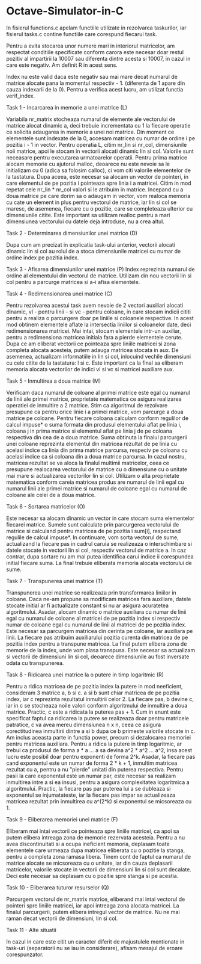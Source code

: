 # Octave-Simulator-in-C

In fisierul functions.c apelam functiile utilizate in rezolvarea taskurilor,
iar fisierul tasks.c contine functiile care corespund fiecarui task. 

Pentru a evita stocarea unor numere mari in interiorul matricelor, am respectat
conditiile specificate conform carora este necesar doar restul pozitiv al
impartirii la 10007 sau diferenta dintre acesta si 10007, in cazul in care este
negativ. Am definit R in acest sens.

Index nu este valid daca este negativ sau mai mare decat numarul de matrice
alocate pana la momentul respectiv - 1. (diferenta de 1 apare din cauza
indexarii de la 0). Pentru a verifica acest lucru, am utilizat functia
verif_index.

Task 1 - Incarcarea in memorie a unei matrice (L)

Variabila nr_matrix stocheaza numarul de elemente ale vectorului de matrice 
alocat dinamic a, deci trebuie incrementata cu 1 la fiecare operatie ce
solicita adaugarea in memorie a unei noi matrice. Din moment ce elementele sunt
indexate de la 0, accesam matricea cu numar de ordine i pe pozitia i - 1 in
vector. Pentru operatia L, citim nr_lin si nr_col, dimensiunile noii matrice,
apoi le stocam in vectorii alocati dinamic lin si col. Valorile sunt neceasare
pentru executarea urmatoarelor operatii. Pentru prima matrice alocam memorie cu
ajutorul malloc, deoarece nu este nevoie sa le initializam cu 0 (adica sa
folosim calloc), ci vom citi valorile elementelor de la tastatura. Dupa aceea,
este necesar sa alocam un vector de pointeri, in care elementul de pe pozitia i
pointeaza spre linia i a matricei. Citim in mod repetat cele nr_lin * nr_col
valori si le atribuim in matrice. Incepand cu a doua matrice pe care dorim sa
o adaugam in vector, vom realoca memoria cu cate un element in plus pentru
vectorul de matrice, iar lin si col se maresc, de asemenea, fiecare cu o
pozitie, care se completeaza ulterior cu dimensiunile citite. Este important sa
utilizam realloc pentru a mari dimensiunea vectorului cu datele deja introduse,
nu a crea altul.

Task 2 - Determinarea dimensiunilor unei matrice (D)

Dupa cum am precizat in explicatia task-ului anterior, vectorii alocati dinamic
lin si col au rolul de a stoca dimensiunile matricei cu numar de ordine index pe 
pozitia index.

Task 3 - Afisarea dimensiunilor unei matrice (P)
Index reprezinta numarul de ordine al elementului din vectorul de matrice.
Utilizam din nou vectorii lin si col pentru a parcurge matricea si a-i afisa
elementele. 

Task 4 - Redimensionarea unei matrice (C)

Pentru rezolvarea acestui task avem nevoie de 2 vectori auxiliari alocati
dinamic, vl - pentru linii - si vc - pentru coloane, in care stocam indicii
cititi pentru a realiza o parcurgere doar pe liniile si coloanele respective.
In acest mod obtinem elementele aflate la intersectia liniilor si coloanelor
date, deci redimensionarea matricei. Mai intai, stocam elementele intr-un
auxiliar, pentru a redimensiona matricea initiala fara a pierde elementele
cerute. Dupa ce am eliberat vectorii ce pointeaza spre liniile matricei si zona
completa alocata acesteia, putem adauga matricea stocata in aux. De asemenea,
actualizam informatiile in lin si col, inlocuind vechile dimensiuni cu cele
citite de la tastatura: l si c. Este important ca la final sa eliberam memoria
alocata vectorilor de indici vl si vc si matricei auxiliare aux.
 
Task 5 - Inmultirea a doua matrice (M)

Verificam daca numarul de coloane al primei matrice este egal cu numarul de
linii ale primei matrice, proprietate matematica ce asigura realizarea
operatiei de inmultire a 2 matrice. Stim ca algoritmul de rezolvare presupune
ca pentru orice linie i a primei matrice, vom parcurge a doua matrice pe
coloane. Pentru fiecare coloana calculam conform regulilor de calcul impuse* o
suma formata din produsul elementului aflat pe linia i, coloana j in prima
matrice si elementul aflat pe linia j de pe coloana respectiva din cea de a 
doua matrice. Suma obtinuta la finalul parcurgerii unei coloane reprezinta
elementul din matricea rezultat de pe linia cu acelasi indice ca linia din
prima matrice parcursa, respeciv pe coloana cu acelasi indice ca si coloana din
a doua matrice parcursa. In cazul nostru, matricea rezultat se va aloca la
finalul multimii matricelor, ceea ce presupune realocarea vectorului de matrice
cu o dimensiune cu o unitate mai mare si actualizarea vectorilor lin si col.
Utilizam o alta proprietate matematica conform careia matricea produs are
numarul de linii egal cu numarul linii ale primei matrice si numarul de coloane
egal cu numarul de coloane ale celei de a doua matrice.

Task 6 - Sortarea matricelor (O)

Este necesar sa alocam dinamic un vector in care stocam suma elementelor
fiecarei matrice. Sumele sunt calculate prin parcurgerea vectorului de matrice
si calculand pentru matricea de pe pozitia i sum[i], respectand regulile de
calcul impuse*. In continuare, vom sorta vectorul de sume, actualizand la
fiecare pas in cadrul caruia se realizeaza o interschimbare si datele stocate
in vectorii lin si col, respectiv vectorul de matrice a. In caz contrar, dupa
sortare nu am mai putea identifica carui indice ii corespundea initial fiecare
suma. La final trebuie eliberata memoria alocata vectorului de sume.

Task 7 - Transpunerea unei matrice (T)

Transpunerea unei matrice se realizeaza prin transformarea liniilor in coloane.
Daca ne-am propune sa modificam matricea fara auxiliare, datele stocate initial
ar fi actualizate constant si nu ar asigura acuratetea algoritmului. Asadar,
alocam dinamic o matrice auxiliara cu numar de linii egal cu numarul de coloane
al matricei de pe pozitia index si respectiv numar de coloane egal cu numarul de
linii al matricei de pe pozitia index. Este necesar sa parcurgem matricea din
cerinta pe coloane, iar auxiliara pe linii. La fiecare pas atribuim
auxiliarului pozitia curenta din matricea de pe pozitia index pentru a
transpune matricea. La final putem elibera zona de memorie de la index, unde
vom plasa transpusa. Este necesar sa actualizam si vectorii de dimensiuni lin
si col, deoarece dimensiunile au fost inversate odata cu transpunerea.
 
Task 8 - Ridicarea unei matrice la o putere in timp logaritmic (R)

Pentru a ridica matricea de pe pozitia index la putere in mod neeficient,
consideram 3 matrice a, b si c. a si b sunt chiar matricea de pe pozitia index,
iar c reprezinta rezultatul inmultirii celor 2. La fiecare pas, b devine c, iar 
in c se stocheaza noile valori conform algoritmului de inmultire a doua matrice.
Practic, c este a ridicata la puterea pas + 1. Cum in enunt este specificat
faptul ca ridicarea la putere se realizeaza doar pentru matricele patratice, c
va avea mereu dimensiunea n x n, ceea ce asigura corectitudinea inmultirii
dintre a si b dupa ce b primeste valorile stocate in c. Am inclus aceasta parte
in functia power, precum si dezalocarea memoriei pentru matricea auxiliara.
Pentru a ridica la putere in timp logaritmic, ar trebui ca produsul de forma
a * a *...* a sa devina a^2 * a^2 *...* a^2, insa acest lucru este posibil doar
pentru exponenti de forma 2^k. Asadar, la fiecare pas cand exponentul este un
numar de forma 2 * k + 1, inmultim matricea rezultat cu a, pentru a nu "pierde"
unitati din puterea respectiva. Pentru pasii la care exponentul este un numar
par, este necesar sa realizam inmultirea intre a si ea insusi, pentru a asigura
complexitatea logaritmica a algoritmului. Practic, la fiecare pas par puterea
lui a se dubleaza si exponentul se injumatateste, iar la fiecare pas impar se
actualizeaza matricea rezultat prin inmultirea cu a^(2*k) si exponentul se
micsoreaza cu 1.

Task 9 - Eliberarea memoriei unei matrice (F)

Eliberam mai intai vectorii ce pointeaza spre liniile matricei, ca apoi sa
putem elibera intreaga zona de memorie rezervata acesteia. Pentru a nu avea
discontinuitati si a ocupa ineficient memoria, deplasam toate elementele care
urmeaza dupa matricea eliberata cu o pozitie la stanga, pentru a completa zona
ramasa libera. Tinem cont de faptul ca numarul de matrice alocate se micsoreaza
cu o unitate, iar din cauza deplasarii matricelor, valorile stocate in vectorii
de dimensiuni lin si col sunt decalate. Deci este necesar sa deplasam cu o
pozitie spre stanga si pe acestia.

Task 10 - Eliberarea tuturor resurselor (Q)

Parcurgem vectorul de nr_matrix matrice, eliberand mai intai vectorul de
pointeri spre liniile matricei, iar apoi intreaga zona alocata matricei. La
finalul parcurgerii, putem elibera intregul vector de matrice. Nu ne mai raman
decat vectorii de dimensiuni, lin si col.

Task 11 - Alte situatii

In cazul in care este citit un caracter diferit de majustulele mentionate in
task-uri (separatorii nu se iau in considerare), afisam mesajul de eroare
corespunzator.
